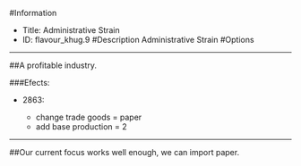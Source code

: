 #Information
 - Title: Administrative Strain
 - ID: flavour_khug.9
#Description
Administrative Strain
#Options

___
##A profitable industry.

###Efects:<ul><li>2863:</li><ul><li>change trade goods = paper</li><li>add base production = 2</li></ul></ul>

___
##Our current focus works well enough, we can import paper.

